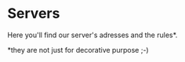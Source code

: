 # Servers
Here you'll find our server's adresses and the rules*.


*they are not just for decorative purpose ;-)
